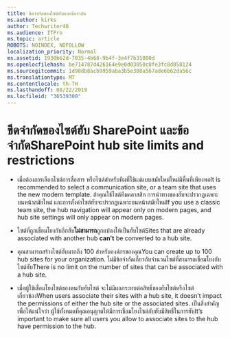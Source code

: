 ```yaml
---
title: ขีดจำกัดของไซต์ฮับและข้อจำกัด
ms.author: kirks
author: Techwriter40
ms.audience: ITPro
ms.topic: article
ROBOTS: NOINDEX, NOFOLLOW
localization_priority: Normal
ms.assetid: 1930b62d-7035-4b68-9b4f-3e4f7b31000d
ms.openlocfilehash: be714787d426164e9e0d03050c8fe3fc8d858124
ms.sourcegitcommit: 1d98db8acb9959aba3b5e308a567ade6b62da56c
ms.translationtype: MT
ms.contentlocale: th-TH
ms.lasthandoff: 08/22/2019
ms.locfileid: "36539300"
---
```

# <a name="sharepoint-hub-site-limits-and-restrictions"></a><span data-ttu-id="326c8-102">ขีดจำกัดของไซต์ฮับ SharePoint และข้อจำกัด</span><span class="sxs-lookup"><span data-stu-id="326c8-102">SharePoint hub site limits and restrictions</span></span>

- <span data-ttu-id="326c8-103">เมื่อต้องการเลือกไซต์การสื่อสาร หรือไซต์สำหรับทีมที่ใช้แม่แบบสมัยใหม่ใหม่มีพื้นที่เพียงพอ</span><span class="sxs-lookup"><span data-stu-id="326c8-103">It is recommended to select a communication site, or a team site that uses the new modern template.</span></span> <span data-ttu-id="326c8-104">ถ้าคุณใช้ไซต์ทีมคลาสสิก การนำทางของฮับจะปรากฏเฉพาะบนหน้าสมัยใหม่ และการตั้งค่าไซต์ฮับจะปรากฏเฉพาะบนหน้าสมัยใหม่</span><span class="sxs-lookup"><span data-stu-id="326c8-104">If you use a classic team site, the hub navigation will appear only on modern pages, and hub site settings will only appear on modern pages.</span></span>

- <span data-ttu-id="326c8-105">ไซต์ที่ถูกเชื่อมโยงกับอีกฮับ**ไม่สามารถ**ถูกแปลงให้เป็นฮับไซต์</span><span class="sxs-lookup"><span data-stu-id="326c8-105">Sites that are already associated with another hub **can't** be converted to a hub site.</span></span>

- <span data-ttu-id="326c8-106">คุณสามารถสร้างไซต์ฮับมากถึง 100 สำหรับองค์กรของคุณ</span><span class="sxs-lookup"><span data-stu-id="326c8-106">You can create up to 100 hub sites for your organization.</span></span> <span data-ttu-id="326c8-107">ไม่มีข้อจำกัดเกี่ยวกับจำนวนไซต์ที่สามารถเชื่อมโยงกับไซต์ฮับ</span><span class="sxs-lookup"><span data-stu-id="326c8-107">There is no limit on the number of sites that can be associated with a hub site.</span></span>

- <span data-ttu-id="326c8-108">เมื่อผู้ใช้เชื่อมโยงไซต์ของตนกับฮับไซต์ จะไม่มีผลกระทบต่อสิทธิ์ของฮับไซต์หรือไซต์เกี่ยวข้อง</span><span class="sxs-lookup"><span data-stu-id="326c8-108">When users associate their sites with a hub site, it doesn’t impact the permissions of either the hub site or the associated sites.</span></span> <span data-ttu-id="326c8-109">เป็นสิ่งสำคัญเพื่อให้แน่ใจว่า ผู้ใช้ทั้งหมดที่คุณอนุญาตให้มีการเชื่อมโยงไซต์กับฮับมีสิทธิ์ในการฮับ</span><span class="sxs-lookup"><span data-stu-id="326c8-109">It’s important to make sure all users you allow to associate sites to the hub have permission to the hub.</span></span>

